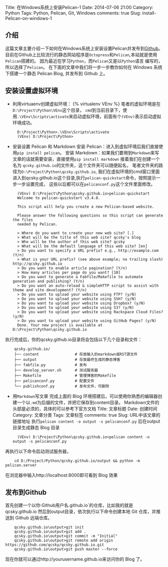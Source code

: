 Title: 在Windows系统上安装Pelican-1
Date: 2014-07-06 21:00
Category: Python
Tags: Python, Pelican, Git, Windows
comments: true
Slug: install-Pelican-on-windows-1

## 介绍
这篇文章主要介绍一下如何在Windows系统上安装设置Pelican并发布到[Github](http://github.com)。
目前在Github上比较流行的静态网站程序是`Octopress`和`Pelican`,本站就是使用`Pelican`搭建的。
因为最近在学习`Python`，而`Pelican`又是以`Python`语言 编写的，所以选择了`Pelican`。
在下面的文章中我们将一步一步教你如何在 Windows 系统下搭建一个静态 Pelican Blog, 并发布到 Github 上。
## 安装设置虚拟环境
* 利用virtuaenv创建虚拟环境： 
  {% virtualenv VEnv  %}
笔者的虚拟环境是在`D:\Project\Python\VEnv`这个目录，
`cmd`到当前目录下，使用`.\VEnv\Scripts\activate`来启动虚拟环境，前面有个`(VEnv)`表示启动虚拟环境成功。
	
		D:\Project\Python>.\VEnv\Scripts\activate
		(VEnv) D:\Project\Python>

* 安装设置 Pelican 和 Markdown
安装 Pelican：进入到虚拟环境后我们直接使用`pip install pelican`。
安装 Markdown：如果我们要用到`Markdown`来写文章的话就需要安装，直接使用`pip install markdown`
接着我们在创建一个名为 `qcsky.github.io`的文件夹，这个文件夹可以随便起名，
笔者文件夹的路径为`D:\Project\Python\qcsky.github.io`,
我们在虚拟环境的cmd窗口里面进入到qcsky.github.io这个目录,执行`pelican-quickstart`命令，按照提示一步一步设置完成，
这些以后都可以在`pelicanconf.py`这个文件里面修改。

		(VEnv) D:\Project\Python\qcsky.github.io>pelican-quickstart
		Welcome to pelican-quickstart v3.4.0.

		This script will help you create a new Pelican-based website.

		Please answer the following questions so this script can generate the files
		needed by Pelican.

		> Where do you want to create your new web site? [.]
		> What will be the title of this web site? qcsky's blog
		> Who will be the author of this web site? qcsky
		> What will be the default language of this web site? [en]
		> Do you want to specify a URL prefix? e.g., http://example.com   (Y/n)
		> What is your URL prefix? (see above example; no trailing slash) http://qcsky.github.io
		> Do you want to enable article pagination? (Y/n)
		> How many articles per page do you want? [10]
		> Do you want to generate a Fabfile/Makefile to automate generation and publishing? (Y/n)
		> Do you want an auto-reload & simpleHTTP script to assist with theme and site development? (Y/n)
		> Do you want to upload your website using FTP? (y/N)
		> Do you want to upload your website using SSH? (y/N)
		> Do you want to upload your website using Dropbox? (y/N)
		> Do you want to upload your website using S3? (y/N)
		> Do you want to upload your website using Rackspace Cloud Files? (y/N)
		> Do you want to upload your website using GitHub Pages? (y/N)
		Done. Your new project is available at D:\Project\Python\qcsky.github.io

执行完成后，你的qcsky.github.io目录将会包括以下几个目录和文件：

		qcsky.github.io/
		├── content                # 存放输入的markdown或RST源文件
		├── output                 # 存放最终生成的静态博客
		├── fabfile.py			   # 发布
		├── develop_server.sh      # 测试服务器
		├── Makefile               # 管理博客的Makefile
		├── pelicanconf.py         # 配置文件
		└── publishconf.py         # 发布文件，可删除
* 用`Markdown`写文章
完成上面的 Blog 环境搭建后，可以使用你熟悉的编辑器创建一个以`.md`为后缀的文件，并把它保存到content目录。
Markdown文件的头部是必须的，具体的可以参考下官方文档
		Title: 文章标题
		Date: 创建时间
		Category: 文章分类
		Tags: 文章标签
		comments: true
		Slug: URL中该文章的链接地址
执行`pelican content -o output -s pelicanconf.py` 后在output目录生成静态 Blog 目录
	
		(VEnv) D:\Project\Python\qcsky.github.io>pelican content -o output -s pelicanconf.py
再执行以下命令启动测试服务器，

		cd D:/Project/Python/qcsky.github.io/output && python -m pelican.server
在浏览器中输入http://localhost:8000即可看到 Blog 效果

## 发布到Github
首先创建一个以你·Github用户名.github.io`的仓库，比如我的就是qcsky.github.io
然后到output目录，依次执行以下命令创建本地 Git 仓库，并推送到 Github 远端仓库。

		qcsky.github.io\output>git init
		qcsky.github.io\output>git add .
		qcsky.github.io\output>git commit -m "Initial"
		qcsky.github.io\output>git remote add origin https://github.com/qcsky/qcsky.github.io.git
		qcsky.github.io\output>git push master --force
现在你就可以通过http://yourusername.github.io来访问你的 Blog 了。